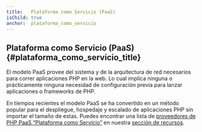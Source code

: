 ```yaml
---
title:   Plataforma como Servicio (PaaS)
isChild: true
anchor:  plataforma_como_servicio
---
```


## Plataforma como Servicio (PaaS) {#plataforma_como_servicio_title}

El modelo PaaS provee del sistema y de la arquitectura de red necesarios para correr aplicaciones PHP en la web. Lo cual implica ninguna o prácticamente ninguna necesidad de configuración previa para lanzar aplicaciones o frameworks de PHP.

En tiempos recientes el modelo PaaS se ha convertido en un método popular para el despliegue, hospedaje y escalado de aplicaciones PHP sin importar el tamaño de estas. Puedes encontrar una lista de [proveedores de PHP PaaS “Plataforma como Servicio”](#php_paas_providers) en nuestra [sección de recursos](#recursos).